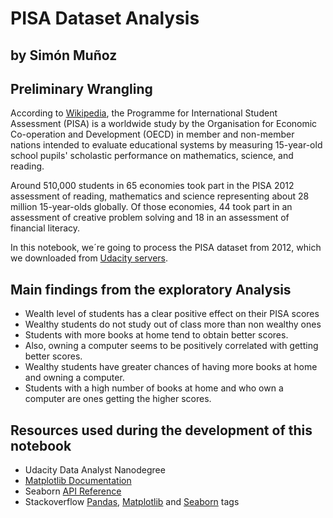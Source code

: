 # PISA Dataset Analysis
## by Simón Muñoz

## Preliminary Wrangling

According to [Wikipedia](https://en.wikipedia.org/wiki/Programme_for_International_Student_Assessment), the Programme for International Student Assessment (PISA) is a worldwide study by the Organisation for Economic Co-operation and Development (OECD) in member and non-member nations intended to evaluate educational systems by measuring 15-year-old school pupils' scholastic performance on mathematics, science, and reading.

Around 510,000 students in 65 economies took part in the PISA 2012 assessment of reading, mathematics and science representing about 28 million 15-year-olds globally. Of those economies, 44 took part in an assessment of creative problem solving and 18 in an assessment of financial literacy.

In this notebook, we´re going to process the PISA dataset from 2012, which we downloaded from [Udacity servers](https://www.google.com/url?q=https://s3.amazonaws.com/udacity-hosted-downloads/ud507/pisa2012.csv.zip&sa=D&ust=1566844420961000).

## Main findings from the exploratory Analysis

* Wealth level of students has a clear positive effect on their PISA scores
* Wealthy students do not study out of class more than non wealthy ones
* Students with more books at home tend to obtain better scores.
* Also, owning a computer seems to be positively correlated with getting better scores.
* Wealthy students have greater chances of having more books at home and owning a computer.
* Students with a high number of books at home and who own a computer are ones getting the higher scores.

## Resources used during the development of this notebook

* Udacity Data Analyst Nanodegree
* [Matplotlib Documentation](https://matplotlib.org/3.1.1/contents.html)
* Seaborn [API Reference](https://seaborn.pydata.org/api.html)
* Stackoverflow [Pandas](https://stackoverflow.com/questions/tagged/pandas), [Matplotlib](https://stackoverflow.com/questions/tagged/matplotlib) and [Seaborn](https://stackoverflow.com/questions/tagged/seaborn) tags
